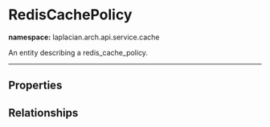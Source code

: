 

# **RedisCachePolicy**
**namespace:** laplacian.arch.api.service.cache

An entity describing a redis_cache_policy.



---

## Properties

## Relationships
